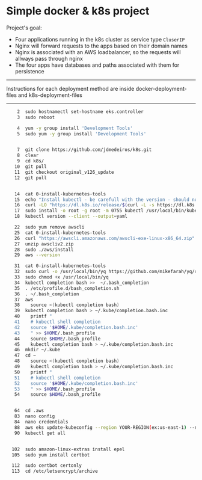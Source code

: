 # Simple docker & k8s project

Project's goal:

- Four applications running in the k8s cluster as service type `CluserIP` 
- Nginx will forward requests to the apps based on their domain names
- Nginx is associated with an AWS loadbalancer, so the requests will allways pass through nginx
- The four apps have databases and paths associated with them for persistence


---

Instructions for each deployment method are inside docker-deployment-files and k8s-deployment-files

---

```bash
    2  sudo hostnamectl set-hostname eks.controller
    3  sudo reboot

    4  yum -y group install 'Development Tools'
    5  sudo yum -y group install 'Development Tools'


    7  git clone https://github.com/jdmedeiros/k8s.git
    8  clear
    9  cd k8s/
   10  git pull
   11  git checkout original_v126_update 
   12  git pull


   14  cat 0-install-kubernetes-tools 
   15  echo "Install kubectl - be carefull with the version - should not be more than 1 away from the kubernetes version"
   16  curl -LO "https://dl.k8s.io/release/$(curl -L -s https://dl.k8s.io/release/stable.txt)/bin/linux/amd64/kubectl"
   17  sudo install -o root -g root -m 0755 kubectl /usr/local/bin/kubectl
   18  kubectl version --client --output=yaml

   22  sudo yum remove awscli
   25  cat 0-install-kubernetes-tools 
   26  curl "https://awscli.amazonaws.com/awscli-exe-linux-x86_64.zip" -o "awscliv2.zip"
   27  unzip awscliv2.zip
   28  sudo ./aws/install
   29  aws --version

   31  cat 0-install-kubernetes-tools 
   32  sudo curl -o /usr/local/bin/yq https://github.com/mikefarah/yq/releases/download/v4.35.2/yq_linux_amd64
   33  sudo chmod +x /usr/local/bin/yq
   34  kubectl completion bash >>  ~/.bash_completion
   35  . /etc/profile.d/bash_completion.sh
   36  . ~/.bash_completion
   37  aws
   38    source <(kubectl completion bash)
   39  kubectl completion bash > ~/.kube/completion.bash.inc
   40    printf "
   41    # kubectl shell completion
   42    source '$HOME/.kube/completion.bash.inc'
   43    " >> $HOME/.bash_profile
   44    source $HOME/.bash_profile
   45    kubectl completion bash > ~/.kube/completion.bash.inc
   46  mkdir ~/.kube
   47  cd ~
   48    source <(kubectl completion bash)
   49    kubectl completion bash > ~/.kube/completion.bash.inc
   50    printf "
   51    # kubectl shell completion
   52    source '$HOME/.kube/completion.bash.inc'
   53    " >> $HOME/.bash_profile
   54    source $HOME/.bash_profile


   64  cd .aws
   83  nano config 
   84  nano credentials 
   88  aws eks update-kubeconfig --region YOUR-REGION(ex:us-east-1) --name YOUR-CLUSTER-NAME
   90  kubectl get all


  102  sudo amazon-linux-extras install epel
  105  sudo yum install certbot

  112  sudo certbot certonly
  113  cd /etc/letsencrypt/archive
```
